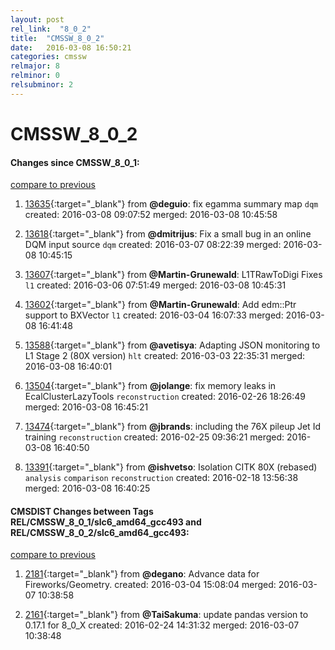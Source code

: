 ```yaml
---
layout: post
rel_link:  "8_0_2"
title:  "CMSSW_8_0_2"
date:   2016-03-08 16:50:21
categories: cmssw
relmajor: 8
relminor: 0
relsubminor: 2
---
```


# CMSSW_8_0_2
#### Changes since CMSSW_8_0_1:

[compare to previous](https://github.com/cms-sw/cmssw/compare/CMSSW_8_0_1...CMSSW_8_0_2)



1. [13635](http://github.com/cms-sw/cmssw/pull/13635){:target="_blank"}  from **@deguio**: fix egamma summary map `dqm`  created: 2016-03-08 09:07:52 merged: 2016-03-08 10:45:58

2. [13618](http://github.com/cms-sw/cmssw/pull/13618){:target="_blank"}  from **@dmitrijus**: Fix a small bug in an online DQM input source `dqm`  created: 2016-03-07 08:22:39 merged: 2016-03-08 10:45:15

3. [13607](http://github.com/cms-sw/cmssw/pull/13607){:target="_blank"}  from **@Martin-Grunewald**: L1TRawToDigi Fixes `l1`  created: 2016-03-06 07:51:49 merged: 2016-03-08 10:45:31

4. [13602](http://github.com/cms-sw/cmssw/pull/13602){:target="_blank"}  from **@Martin-Grunewald**: Add edm::Ptr support to BXVector `l1`  created: 2016-03-04 16:07:33 merged: 2016-03-08 16:41:48

5. [13588](http://github.com/cms-sw/cmssw/pull/13588){:target="_blank"}  from **@avetisya**: Adapting JSON monitoring to L1 Stage 2 (80X version) `hlt`  created: 2016-03-03 22:35:31 merged: 2016-03-08 16:40:01

6. [13504](http://github.com/cms-sw/cmssw/pull/13504){:target="_blank"}  from **@jolange**: fix memory leaks in EcalClusterLazyTools `reconstruction`  created: 2016-02-26 18:26:49 merged: 2016-03-08 16:45:21

7. [13474](http://github.com/cms-sw/cmssw/pull/13474){:target="_blank"}  from **@jbrands**: including the 76X pileup Jet Id training  `reconstruction`  created: 2016-02-25 09:36:21 merged: 2016-03-08 16:40:50

8. [13391](http://github.com/cms-sw/cmssw/pull/13391){:target="_blank"}  from **@ishvetso**: Isolation CITK 80X (rebased) `analysis`  `comparison`  `reconstruction`  created: 2016-02-18 13:56:38 merged: 2016-03-08 16:40:25

#### CMSDIST Changes between Tags REL/CMSSW_8_0_1/slc6_amd64_gcc493 and REL/CMSSW_8_0_2/slc6_amd64_gcc493:

[compare to previous](https://github.com/cms-sw/cmsdist/compare/REL/CMSSW_8_0_1/slc6_amd64_gcc493...REL/CMSSW_8_0_2/slc6_amd64_gcc493)



1. [2181](http://github.com/cms-sw/cmsdist/pull/2181){:target="_blank"}  from **@degano**: Advance data for Fireworks/Geometry. created: 2016-03-04 15:08:04 merged: 2016-03-07 10:38:58

2. [2161](http://github.com/cms-sw/cmsdist/pull/2161){:target="_blank"}  from **@TaiSakuma**: update pandas version to 0.17.1 for 8_0_X created: 2016-02-24 14:31:32 merged: 2016-03-07 10:38:48
